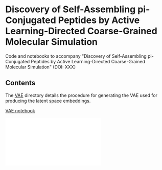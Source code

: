 # Discovery of Self-Assembling pi-Conjugated Peptides by Active Learning-Directed Coarse-Grained Molecular Simulation
Code and notebooks to accompany "Discovery of Self-Assembling pi-Conjugated Peptides by Active Learning-Directed Coarse-Grained Molecular Simulation" (DOI: XXX)

## Contents
The [VAE](VAE) directory details the procedure for generating the VAE used for producing the latent space embeddings.

[VAE notebook](VAE/VAE.ipynb)

![Image](VAE/VAE.pdf?raw=true)
